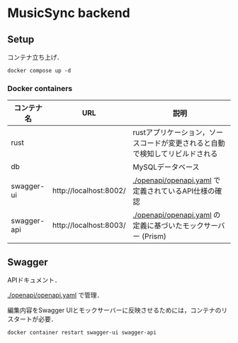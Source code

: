 # MusicSync backend

## Setup

コンテナ立ち上げ．

```
docker compose up -d
```

### Docker containers

| コンテナ名 | URL | 説明 |
| --- | --- | --- |
| rust |  | rustアプリケーション，ソースコードが変更されると自動で検知してリビルドされる |
| db |  | MySQLデータベース |
| swagger-ui | http://localhost:8002/ | [./openapi/openapi.yaml](./openapi/openapi.yaml) で定義されているAPI仕様の確認 |
| swagger-api | http://localhost:8003/ | [./openapi/openapi.yaml](./openapi/openapi.yaml) の定義に基づいたモックサーバー (Prism) |

## Swagger

APIドキュメント．

[./openapi/openapi.yaml](./openapi/openapi.yaml) で管理．

編集内容をSwagger UIとモックサーバーに反映させるためには，コンテナのリスタートが必要．

```
docker container restart swagger-ui swagger-api
```
